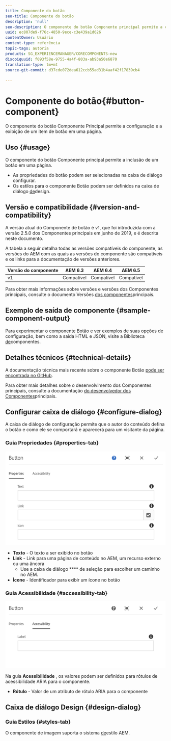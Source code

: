 ```yaml
---
title: Componente do botão
seo-title: Componente do botão
description: 'null'
seo-description: O componente do botão Componente principal permite a criação e a exibição de um botão.
uuid: ec807de9-f76c-4850-9ece-c3e439a1d626
contentOwner: Usuário
content-type: referência
topic-tags: autoria
products: SG_EXPERIENCEMANAGER/CORECOMPONENTS-new
discoiquuid: f093f58e-9755-4a4f-803a-ab93a50e6870
translation-type: tm+mt
source-git-commit: d37cde072dea612ccb55ad31b4aaf42f17839cb4

---
```



# Componente do botão{#button-component}

O componente do botão Componente Principal permite a configuração e a exibição de um item de botão em uma página.

## Uso {#usage}

O componente do botão Componente principal permite a inclusão de um botão em uma página.

* As propriedades do botão podem ser selecionadas na caixa de diálogo [](#configure-dialog)configurar.
* Os estilos para o componente Botão podem ser definidos na caixa de diálogo [de](#design-dialog)design.

## Versão e compatibilidade {#version-and-compatibility}

A versão atual do Componente de botão é v1, que foi introduzida com a versão 2.5.0 dos Componentes principais em junho de 2019, e é descrita neste documento.

A tabela a seguir detalha todas as versões compatíveis do componente, as versões do AEM com as quais as versões do componente são compatíveis e os links para a documentação de versões anteriores.

| Versão do componente | AEM 6.3 | AEM 6.4 | AEM 6.5 |
|--- |--- |--- |---|
| v1 | Compatível | Compatível | Compatível |

Para obter mais informações sobre versões e versões dos Componentes principais, consulte o documento Versões [dos componentes](versions.md)principais.

## Exemplo de saída de componente {#sample-component-output}

Para experimentar o componente Botão e ver exemplos de suas opções de configuração, bem como a saída HTML e JSON, visite a Biblioteca [de](http://opensource.adobe.com/aem-core-wcm-components/library/button.html)componentes.

## Detalhes técnicos {#technical-details}

A documentação técnica mais recente sobre o componente Botão [pode ser encontrada no GitHub](https://github.com/adobe/aem-core-wcm-components/tree/master/content/src/content/jcr_root/apps/core/wcm/components/button/v1/button).

Para obter mais detalhes sobre o desenvolvimento dos Componentes principais, consulte a documentação [do desenvolvedor dos Componentes](developing.md)principais.

## Configurar caixa de diálogo {#configure-dialog}

A caixa de diálogo de configuração permite que o autor do conteúdo defina o botão e como ele se comportará e aparecerá para um visitante da página.

### Guia Propriedades {#properties-tab}

![](assets/screen-shot-2019-08-29-12.19.32.png)

* **Texto** - O texto a ser exibido no botão
* **Link** - Link para uma página de conteúdo no AEM, um recurso externo ou uma âncora
   * Use a caixa de diálogo **** de seleção para escolher um caminho no AEM.
* **Ícone** - Identificador para exibir um ícone no botão

### Guia Acessibilidade {#accessibility-tab}

![](assets/screen-shot-2019-08-29-12.19.43.png)

Na guia **Acessibilidade** , os valores podem ser definidos para rótulos de acessibilidade [](https://www.w3.org/WAI/standards-guidelines/aria/) ARIA para o componente.

* **Rótulo** - Valor de um atributo de rótulo ARIA para o componente

## Caixa de diálogo Design {#design-dialog}

### Guia Estilos {#styles-tab}

O componente de imagem suporta o sistema [de](authoring.md#component-styling)estilo AEM.

